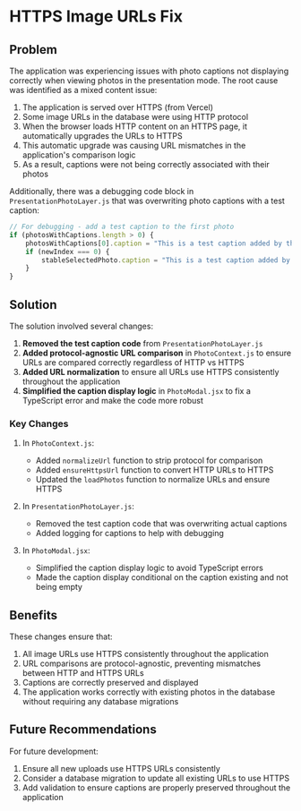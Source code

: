 # HTTPS Image URLs Fix

## Problem

The application was experiencing issues with photo captions not displaying correctly when viewing photos in the presentation mode. The root cause was identified as a mixed content issue:

1. The application is served over HTTPS (from Vercel)
2. Some image URLs in the database were using HTTP protocol
3. When the browser loads HTTP content on an HTTPS page, it automatically upgrades the URLs to HTTPS
4. This automatic upgrade was causing URL mismatches in the application's comparison logic
5. As a result, captions were not being correctly associated with their photos

Additionally, there was a debugging code block in `PresentationPhotoLayer.js` that was overwriting photo captions with a test caption:

```javascript
// For debugging - add a test caption to the first photo
if (photosWithCaptions.length > 0) {
    photosWithCaptions[0].caption = "This is a test caption added by the code";
    if (newIndex === 0) {
        stableSelectedPhoto.caption = "This is a test caption added by the code";
    }
}
```

## Solution

The solution involved several changes:

1. **Removed the test caption code** from `PresentationPhotoLayer.js`
2. **Added protocol-agnostic URL comparison** in `PhotoContext.js` to ensure URLs are compared correctly regardless of HTTP vs HTTPS
3. **Added URL normalization** to ensure all URLs use HTTPS consistently throughout the application
4. **Simplified the caption display logic** in `PhotoModal.jsx` to fix a TypeScript error and make the code more robust

### Key Changes

1. In `PhotoContext.js`:
   - Added `normalizeUrl` function to strip protocol for comparison
   - Added `ensureHttpsUrl` function to convert HTTP URLs to HTTPS
   - Updated the `loadPhotos` function to normalize URLs and ensure HTTPS

2. In `PresentationPhotoLayer.js`:
   - Removed the test caption code that was overwriting actual captions
   - Added logging for captions to help with debugging

3. In `PhotoModal.jsx`:
   - Simplified the caption display logic to avoid TypeScript errors
   - Made the caption display conditional on the caption existing and not being empty

## Benefits

These changes ensure that:

1. All image URLs use HTTPS consistently throughout the application
2. URL comparisons are protocol-agnostic, preventing mismatches between HTTP and HTTPS URLs
3. Captions are correctly preserved and displayed
4. The application works correctly with existing photos in the database without requiring any database migrations

## Future Recommendations

For future development:

1. Ensure all new uploads use HTTPS URLs consistently
2. Consider a database migration to update all existing URLs to use HTTPS
3. Add validation to ensure captions are properly preserved throughout the application
